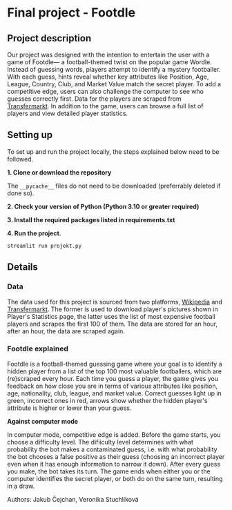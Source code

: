 # Final project - Footdle

## Project description

Our project was designed with the intention to entertain the user with a game of Footdle— a football-themed twist on the popular game Wordle. Instead of guessing words, players attempt to identify a mystery footballer. With each guess, hints reveal whether key attributes like Position, Age, League, Country, Club, and Market Value match the secret player. To add a competitive edge, users can also challenge the computer to see who guesses correctly first. Data for the players are scraped from [Transfermarkt](https://www.transfermarkt.com/spieler-statistik/wertvollstespieler/marktwertetop). In addition to the game, users can browse a full list of players and view detailed player statistics.

## Setting up

To set up and run the project locally, the steps explained below need to be followed.

 **1. Clone or download the repository**
 
 The `__pycache__` files do not need to be downloaded (preferrably deleted if done so).

 **2. Check your version of Python (Python 3.10 or greater required)**

 **3. Install the required packages listed in requirements.txt**

 **4. Run the project.**
```
streamlit run projekt.py
```

## Details
### Data

The data used for this project is sourced from two platforms, [Wikipedia](https://en.wikipedia.org/wiki/Main_Page) and [Transfermarkt](https://www.transfermarkt.com/spieler-statistik/wertvollstespieler/marktwertetop). The former is used to download player's pictures shown in Player's Statistics page, the latter uses the list of most expensive football players and scrapes the first 100 of them. The data are stored for an hour, after an hour, the data are scraped again.

### Footdle explained

Footdle is a football-themed guessing game where your goal is to identify a hidden player from a list of the top 100 most valuable footballers, which are (re)scraped every hour. Each time you guess a player, the game gives you feedback on how close you are in terms of various attributes like position, age, nationality, club, league, and market value. Correct guesses light up in green, incorrect ones in red, arrows show whether the hidden player's attribute is higher or lower than your guess.

**Against computer mode**

In computer mode, competitive edge is added. Before the game starts, you choose a difficulty level. The difiiculty level determines with what probability the bot makes a contaminated guess, i.e. with what probability the bot chooses a false positive as their guess (choosing an incorrect player even when it has enough information to narrow it down). After every guess you make, the bot takes its turn. The game ends when either you or the computer identifies the secret player, or both do on the same turn, resulting in a draw.

Authors: Jakub Čejchan, Veronika Stuchlíková
